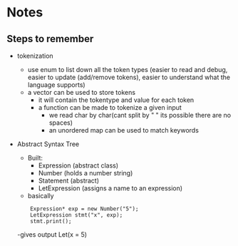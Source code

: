 # Notes

## Steps to remember

- tokenization
    - use enum to list down all the token types (easier to read and debug, easier to update (add/remove tokens), easier to understand what the language supports)
    - a vector can be used to store tokens
        - it will contain the tokentype and value for each token
        - a function can be made to tokenize a given input
            - we read char by char(cant split by " " its possible there are no spaces)
            -  an unordered map can be used to match keywords

- Abstract Syntax Tree
    - Built:
        - Expression (abstract class)
        - Number (holds a number string)
        - Statement (abstract)
        - LetExpression (assigns a name to an expression)
    - basically
    ```
        Expression* exp = new Number("5");
        LetExpression stmt("x", exp);
        stmt.print();
    ```
    -gives output   Let(x = 5)